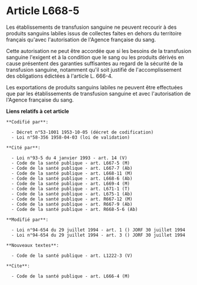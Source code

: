 # Article L668-5

Les établissements de transfusion sanguine ne peuvent recourir à des produits sanguins labiles issus de collectes faites en
dehors du territoire français qu'avec l'autorisation de l'Agence française du sang.

Cette autorisation ne peut être accordée que si les besoins de la transfusion sanguine l'exigent et à la condition que le
sang ou les produits dérivés en cause présentent des garanties suffisantes au regard de la sécurité de la transfusion
sanguine, notamment qu'il soit justifié de l'accomplissement des obligations édictées à l'article L. 666-4.

Les exportations de produits sanguins labiles ne peuvent être effectuées que par les établissements de transfusion sanguine
et avec l'autorisation de l'Agence française du sang.

**Liens relatifs à cet article**

	**Codifié par**:

	  - Décret n°53-1001 1953-10-05 (décret de codification)
	  - Loi n°58-356 1958-04-03 (loi de validation)

	**Cité par**:

	  - Loi n°93-5 du 4 janvier 1993 - art. 14 (V)
	  - Code de la santé publique - art. L667-5 (M)
	  - Code de la santé publique - art. L667-7 (Ab)
	  - Code de la santé publique - art. L668-11 (M)
	  - Code de la santé publique - art. L668-6 (Ab)
	  - Code de la santé publique - art. L669-4 (M)
	  - Code de la santé publique - art. L671-1 (T)
	  - Code de la santé publique - art. L675-1 (Ab)
	  - Code de la santé publique - art. R667-12 (M)
	  - Code de la santé publique - art. R667-9 (Ab)
	  - Code de la santé publique - art. R668-5-6 (Ab)

	**Modifié par**:

	  - Loi n°94-654 du 29 juillet 1994 - art. 1 () JORF 30 juillet 1994
	  - Loi n°94-654 du 29 juillet 1994 - art. 3 () JORF 30 juillet 1994

	**Nouveaux textes**:

	  - Code de la santé publique - art. L1222-3 (V)

	**Cite**:

	  - Code de la santé publique - art. L666-4 (M)
